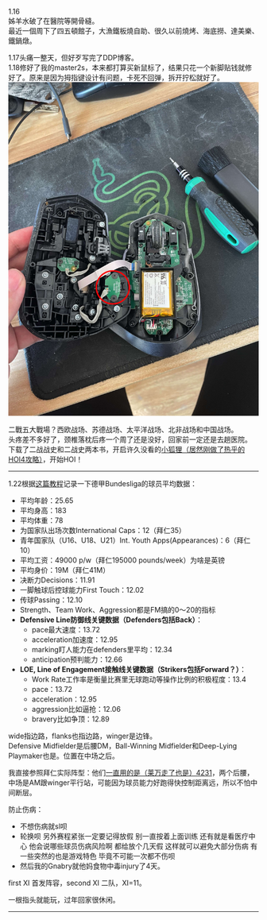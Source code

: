 1.16  
姊羊水破了在醫院等開骨縫。  
最近一個周下了四五頓館子，大漁鐵板燒自助、很久以前燒烤、海底撈、達美樂、鐵鍋燉。

1.17头痛一整天，但好歹写完了DDP博客。  
1.18修好了我的master2s，本来都打算买新鼠标了，结果只花一个新脚贴钱就修好了。原来是因为拇指键设计有问题，卡死不回弹，拆开拧松就好了。  
![](/assets/IMG_1714.jpeg)

二戰五大戰場？西欧战场、苏德战场、太平洋战场、北非战场和中国战场。  
头疼差不多好了，颈椎落枕后疼一个周了还是没好，回家前一定还是去趟医院。  
下载了二战战史和二战史两本书，开启许久没看的[小狐狸（居然刚做了热乎的HOI4攻略）](https://b23.tv/MCyefcH)，开始HOI！

---

1.22根据[这篇教程](https://community.sports-interactive.com/forums/topic/564798-wiping-the-slate-clean-a-logical-guide-to-building-a-tactic-from-scratch/)记录一下德甲Bundesliga的球员平均数据：  
- 平均年龄：25.65
- 平均身高：183
- 平均体重：78
- 为国家队出场次数International Caps：12（拜仁35）
- 青年国家队（U16、U18、U21）Int. Youth Apps(Appearances)：6（拜仁10）
- 平均工资：49000 p/w（拜仁195000 pounds/week）为啥是英镑
- 平均身价：19M（拜仁41M）
- 决断力Decisions：11.91
- 一脚触球后控球能力First Touch：12.02
- 传球Passing：12.10
- Strength、Team Work、Aggression都是FM搞的0～20的指标
- **Defensive Line防御线关键数据（Defenders包括Back）**：
    - pace最大速度：13.72
    - acceleration加速度：12.95
    - marking盯人能力在defenders里平均：12.34
    - anticipation预判能力：12.66
- **LOE, Line of Engagement接触线关键数据（Strikers包括Forward？）**：
    - Work Rate工作率是衡量比赛里无球跑动等操作比例的积极程度：13.4
    - pace：13.72
    - acceleration：12.95
    - aggression比如逼抢：12.06
    - bravery比如争顶：12.89

wide指边路，flanks也指边路，winger是边锋。  
Defensive Midfielder是后腰DM，Ball-Winning Midfielder和Deep-Lying Playmaker也是。位置在中场之后。

我直接参照拜仁实际阵型：他们[一直用的是（莱万走了也是）4231](https://www.footballcritic.com/fc-bayern-munchen/formations/539/34699)，两个后腰，中场是AM跟winger平行站，可能因为球员能力好跑得快控制距离远，所以不怕中间断层。

防止伤病：  
- 不想伤病就sl呗
- 轮换呗 另外赛程紧张一定要记得放假 别一直按着上面训练 还有就是看医疗中心 他会说哪些球员伤病风险啊 都给放个几天假 这样就可以避免大部分伤病 有一些突然的也是游戏特色 毕竟不可能一次都不伤呗
- 然后我的Gnabry就他妈食物中毒injury了4天。

first XI 首发阵容，second XI 二队，XI=11。

一根指头就能玩，过年回家很休闲。

---